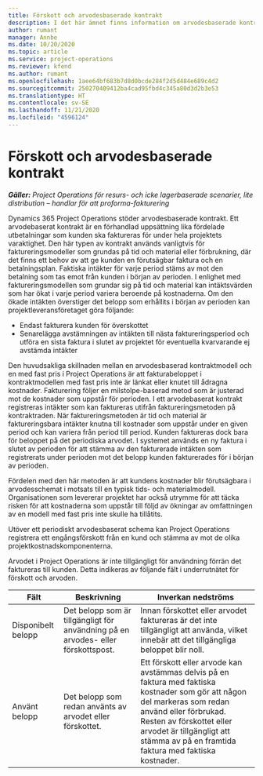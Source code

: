 ```yaml
---
title: Förskott och arvodesbaserade kontrakt
description: I det här ämnet finns information om arvodesbaserade kontrakteringsmodeller och förskott i Project Operations.
author: rumant
manager: Annbe
ms.date: 10/20/2020
ms.topic: article
ms.service: project-operations
ms.reviewer: kfend
ms.author: rumant
ms.openlocfilehash: 1aee64bf683b7d8d0bcde284f2d5d484e689c4d2
ms.sourcegitcommit: 250270409412ba4cad95fbd4c345a80d3d2b3e53
ms.translationtype: HT
ms.contentlocale: sv-SE
ms.lasthandoff: 11/21/2020
ms.locfileid: "4596124"
---
```

# <a name="advances-and-retainer-based-contracts"></a>Förskott och arvodesbaserade kontrakt


_**Gäller:** Project Operations för resurs- och icke lagerbaserade scenarier, lite distribution – handlar för att proforma-fakturering_

Dynamics 365 Project Operations stöder arvodesbaserade kontrakt. Ett arvodebaserat kontrakt är en förhandlad uppsättning lika fördelade utbetalningar som kunden ska faktureras för under hela projektets varaktighet. Den här typen av kontrakt används vanligtvis för faktureringsmodeller som grundas på tid och material eller förbrukning, där det finns ett behov av att ge kunden en förutsägbar faktura och en betalningsplan. Faktiska intäkter för varje period stäms av mot den betalning som tas emot från kunden i början av perioden. I enlighet med faktureringsmodellen som grundar sig på tid och material kan intäktsvärden som har ökat i varje period variera beroende på kostnaderna. Om den ökade intäkten överstiger det belopp som erhållits i början av perioden kan projektleveransföretaget göra följande:

- Endast fakturera kunden för överskottet 
- Senarelägga avstämningen av intäkten till nästa faktureringsperiod och utföra en sista faktura i slutet av projektet för eventuella kvarvarande ej avstämda intäkter

Den huvudsakliga skillnaden mellan en arvodesbaserad kontraktmodell och en med fast pris i Project Operations är att fakturabeloppet i kontraktmodellen med fast pris inte är länkat eller knutet till ådragna kostnader. Fakturering följer en milstolpe-baserad metod som är justerad mot de kostnader som uppstår för perioden. I ett arvodebaserat kontrakt registreras intäkter som kan faktureras utifrån faktureringsmetoden på kontraktraden. När faktureringsmetoden är tid och material är faktureringsbara intäkter knutna till kostnader som uppstår under en given period och kan variera från period till period. Kunden faktureras dock bara för beloppet på det periodiska arvodet. I systemet används en ny faktura i slutet av perioden för att stämma av den fakturerade intäkten som registrerats under perioden mot det belopp kunden fakturerades för i början av perioden.

Fördelen med den här metoden är att kundens kostnader blir förutsägbara i arvodesschemat i motsats till en typisk tids- och materialmodell. Organisationen som levererar projektet har också utrymme för att täcka risken för att kostnaderna som uppstår till följd av ökningar av omfattningen av en modell med fast pris inte skulle ha tillåtits.

Utöver ett periodiskt arvodesbaserat schema kan Project Operations registrera ett engångsförskott från en kund och stämma av mot de olika projektkostnadskomponenterna.

Arvodet i Project Operations är inte tillgängligt för användning förrän det faktureras till kunden. Detta indikeras av följande fält i underrutnätet för förskott och arvoden.

| Fält | Beskrivning | Inverkan nedströms |
| --- | --- | --- |
| Disponibelt belopp | Det belopp som är tillgängligt för användning på en arvodes- eller förskottspost. | Innan förskottet eller arvodet faktureras är det inte tillgängligt att använda, vilket innebär att det tillgängliga beloppet blir noll. |
| Använt belopp | Det belopp som redan använts av arvodet eller förskottet. | Ett förskott eller arvode kan avstämmas delvis på en faktura med faktiska kostnader som gör att någon del markeras som redan använd eller förbrukad. Resten av förskottet eller arvodet är tillgängligt att stämma av på en framtida faktura med faktiska kostnader. |
